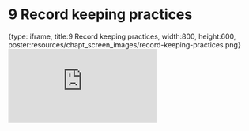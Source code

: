 # 9 Record keeping practices
 
{type: iframe, title:9 Record keeping practices, width:800, height:600, poster:resources/chapt_screen_images/record-keeping-practices.png}
![](http://hutchdatascience.org/Data_Management_and_Sharing/no_toc/record-keeping-practices.html)
 

 
